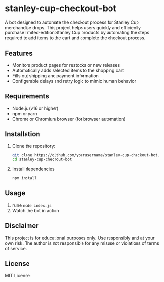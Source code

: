 # stanley-cup-checkout-bot

A bot designed to automate the checkout process for Stanley Cup merchandise drops. This project helps users quickly and efficiently purchase limited-edition Stanley Cup products by automating the steps required to add items to the cart and complete the checkout process.

## Features

- Monitors product pages for restocks or new releases
- Automatically adds selected items to the shopping cart
- Fills out shipping and payment information
- Configurable delays and retry logic to mimic human behavior

## Requirements

- Node.js (v16 or higher)
- npm or yarn
- Chrome or Chromium browser (for browser automation)

## Installation

1. Clone the repository:
    ```bash
    git clone https://github.com/yourusername/stanley-cup-checkout-bot.git
    cd stanley-cup-checkout-bot
    ```
2. Install dependencies:
    ```bash
    npm install
    ```

## Usage

1. rune ```node index.js```
2. Watch the bot in action


## Disclaimer

This project is for educational purposes only. Use responsibly and at your own risk. The author is not responsible for any misuse or violations of terms of service.

## License

MIT License